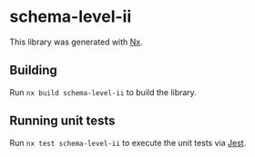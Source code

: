 # schema-level-ii

This library was generated with [Nx](https://nx.dev).

## Building

Run `nx build schema-level-ii` to build the library.

## Running unit tests

Run `nx test schema-level-ii` to execute the unit tests via [Jest](https://jestjs.io).
